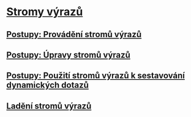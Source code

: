 # [Stromy výrazů](index.md)
## [Postupy: Provádění stromů výrazů](how-to-execute-expression-trees.md)
## [Postupy: Úpravy stromů výrazů](how-to-modify-expression-trees.md)
## [Postupy: Použití stromů výrazů k sestavování dynamických dotazů](how-to-use-expression-trees-to-build-dynamic-queries.md)
## [Ladění stromů výrazů](debugging-expression-trees-in-visual-studio.md)
